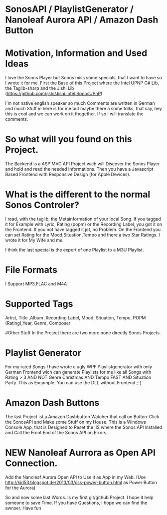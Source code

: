 # SonosAPI / PlaylistGenerator / Nanoleaf Aurora API / Amazon Dash Button

# Motivation, Information and Used Ideas
I love the Sonos Player but Sonos miss some specials, that I want to have so I wrote it for me.
First the Base of this Project where the Intel UPNP C# Lib, the Taglib-sharp and the Jishi Lib (https://github.com/jishi/Jishi.Intel.SonosUPnP)


I´m not native english speaker so much Comments are written in German and much Stuff in here is for me but maybe there a some folks, that say, hey this is cool
and we can work on it thogether. If so I will translate the comments.

# So what will you found on this Project.

The Backend is a ASP MVC API Project wich will Discover the Sonos Player and hold and read the needed Informations. 
Then you have a Javascript Based Frontend with Responsive Design (for Apple Devices). 

# What is the different to the normal Sonos Controler? 
I read, with the taglib, the Metainformation of your local Song. If you tagged it for Example with Lyric, Rating (popm) or the Recording Label, you got it on the Frontend. If you not have tagged it jet, no Problem.
On the Frontend you can set Rating for the Mood,Situation,Tempo and there a two Star Ratings. 
I wrote it for My Wife and me.

I think the last special is the export of one Playlist to a M3U Playlist.

# File Formats
I Support MP3,FLAC and M4A

# Supported Tags
Artist, Title ,Album ,Recording Label, Mood, Situation, Tempo, POPM (Rating),Year, Genre, Composer


#Other Stuff
In the Project there are two more none directly Sonos Projects.


# Playlist Generator
For my rated Songs I have wrote a ugly WPF Playlistgenerator with only German Frontend wich can generate Playlists for me like
all Songs with Rating > 3 AND NOT Genre Christmas AND Tempo FAST AND Situation Party. This as Excample. You can use the DLL without Frontend ;-)

# Amazon Dash Buttons
The last Project ist a Amazon Dashbutton Watcher that call on Button-Click the SonosAPI and Make some Stuff on my House.
This is a Windows Console App, that is Designed to Reset the IIS where the Sonos API installed and Call the Front End of the Sonos API on Errors. 

# NEW Nanoleaf Aurrora as Open API Connection. 
Add the Nanoleaf Aurora Open API to Use it as App in my Web. 
(Use http://kid53.blogspot.de/2013/03/css-power-button.html as Power Button for the Aurora)



So and now some last Words. Is my first git/github Project. I hope it help someone to save Time.
If you have Questions, I hope we can find the awnser. 
Have fun

